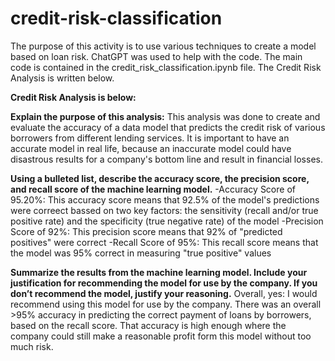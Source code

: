 # credit-risk-classification

The purpose of this activity is to use various techniques to create a model based on loan risk. ChatGPT was used to help with the code. 
The main code is contained in the credit_risk_classification.ipynb file. The Credit Risk Analysis is written below.

**Credit Risk Analysis is below:**

**Explain the purpose of this analysis:**
This analysis was done to create and evaluate the accuracy of a data model that predicts the credit risk of various borrowers from different lending services. It is important to have an accurate model in real life, because an inaccurate model could have disastrous results for a company's bottom line and result in financial losses. 

**Using a bulleted list, describe the accuracy score, the precision score, and recall score of the machine learning model.**
-Accuracy Score of 95.20%: This accuracy score means that 92.5% of the model's predictions were correect bassed on two key factors: the sensitivity (recall and/or true positive rate) and the specificity (true negative rate) of the model
-Precision Score of 92%: This precision score means that 92% of "predicted positives" were correct
-Recall Score of 95%: This recall score means that the model was 95% correct in measuring "true positive" values

**Summarize the results from the machine learning model. Include your justification for recommending the model for use by the company. If you don’t recommend the model, justify your reasoning.**
Overall, yes: I would recommend using this model for use by the company. There was an overall >95% accuracy in predicting the correct payment of loans by borrowers, based on the recall score. That accuracy is high enough where the company could still make a reasonable profit form this model without too much risk.
